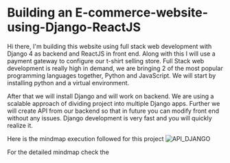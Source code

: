 

# Building an E-commerce-website-using-Django-ReactJS

Hi there, I'm building this website using full stack web development with Django 4 as backend and
ReactJS in front end. Along with this I will use a payment gateway to configure our t-shirt selling store.
Full Stack web development is really high in demand, we are bringing 2 of the most popular programming languages together, Python and JavaScript. 
We will start by installing python and a virtual environment.

After that we will install Django and will work on backend. We are using a scalable approach of dividing project into multiple Django apps.
Further we will create API from our backend so that in future you can modify front end without any issues. Django development is very fast and you will quickly realize it.

Here is the mindmap execution followed for this project
![API_DJANGO](https://user-images.githubusercontent.com/45831222/187628105-79316b95-0f30-45c2-a7dd-19ad103d8d8c.png)

For the detailed mindmap check the

